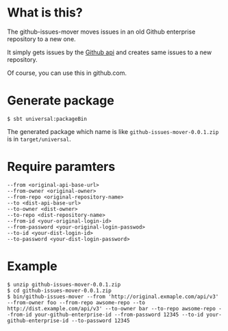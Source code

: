 # What is this?

The github-issues-mover moves issues in an old Github enterprise repository to a new one.

It simply gets issues by the [Github api](https://developer.github.com/v3/issues/) and creates same issues to a new repository.

Of course, you can use this in github.com.

# Generate package

```
$ sbt universal:packageBin
```

The generated package which name is like `github-issues-mover-0.0.1.zip` is in `target/universal`.


# Require paramters

```
--from <original-api-base-url>
--from-owner <original-owner>
--from-repo <original-repository-name>
--to <dist-api-base-url>
--to-owner <dist-owner>
--to-repo <dist-repository-name>
--from-id <your-original-login-id>
--from-password <your-original-login-passwod>
--to-id <your-dist-login-id>
--to-password <your-dist-login-password>
```


# Example

```
$ unzip github-issues-mover-0.0.1.zip
$ cd github-issues-mover-0.0.1.zip
$ bin/github-issues-mover --from 'http://original.exmaple.com/api/v3' --from-owner foo --from-repo awsome-repo --to http://dist.example.com/api/v3' --to-owner bar --to-repo awsome-repo --from-id your-github-enterprise-id --from-password 12345 --to-id your-github-enterprise-id --to-password 12345
```

